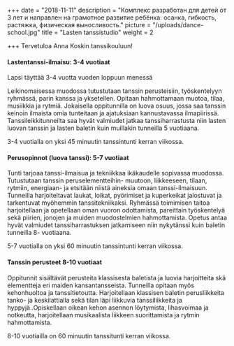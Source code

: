 +++
date = "2018-11-11"
description = "Комплекс разработан для детей от 3 лет и направлен на грамотное развитие ребёнка: осанка, гибкость, растяжка, физическая выносливость."
picture = "/uploads/dance-school.jpg"
title = "Lasten tanssistudio"
weight = 2

+++
Tervetuloa Anna Koskin tanssikouluun! 

####  Lastentanssi-ilmaisu: 3-4 vuotiaat

Lapsi täyttää 3-4 vuotta vuoden loppuun menessä

Leikinomaisessa muodossa tutustutaan tanssin perusteisiin, työskentelyyn ryhmässä, parin kanssa ja yksetellen. Opitaan hahmottamaan muotoa, tilaa, musiikkia ja rytmiä. Jokaisella oppitunnilla on luova osuus, jossa saa tanssin keinoin ilmaista omia tunteitaan ja ajatuksiaan kannustavassa ilmapiirissä. Tanssileikkitunneilta saa hyvät valmiudet jatkaa tanssiharrastusta niin lasten luovan tanssin ja lasten baletin kuin muillakin tunneilla 5 vuotiaana.

3-4 vuotialla on yksi 45 minuutin tanssintunti kerran viikossa. 

#### Perusopinnot  (luova tanssi): 5-7 vuotiaat

Tunti tarjoaa tanssi-ilmaisua ja tekniikkaa ikäkaudelle sopivassa muodossa. Tutustutaan tanssin peruselementteihin- muutoon, liikkeeseen, tilaan, rytmiin, energiaan- ja etsitään niistä aineksia omaan tanssi-ilmaisuun. Tunneilla harjoiteltavat laukat, loikat, pyörimiset ja kuperkeikat jalostuvat ja tarkentuvat myöhemmin tanssitekniikaksi. Ryhmässä toimimisen taitoa harjoitellaan ja opetellaan oman vuoron odottamista, pareittain työskentelyä sekä piirien, jonojen ja muiden muodostelmien hahmottamista. Opetus antaa hyvät valmiudet tanssiharrastuksen jatkamiseen niin nykytänssi kuin baletin tunneilla 8- vuotiaana.

5-7 vuotialla on yksi 60 minuutin tanssintunti kerran viikossa.

#### Tanssin perusteet 8-10 vuotiaat

Oppitunnit sisältävät perusteita klassisesta baletista ja luovia harjoitteita skä elementteja eri maiden kansantansseista. Tunneilla opitaan myös kehonhuoltoa ja tanssitietoutta. Harjoitellaan klassisen baletin perusliikkeita tanko- ja keskilattialla sekä tilan läpi liikkuvia tanssiliikkeita ja hyppyjä..Opiskellaan oikean kehon asennon löytymista, lihasvoimaa ja notkeutta, harjoitellaan musikaalista liikkeen suorittamista ja rytmin hahmottamista.

8-10 vuotiailla on 60 minuutin tanssitunti kerran viikossa.
